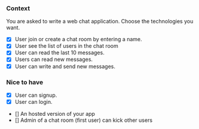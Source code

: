 ### Context

You are asked to write a web chat application. Choose the technologies you want.

- [x] User join or create a chat room by entering a name.
- [x] User see the list of users in the chat room
- [x] User can read the last 10 messages.
- [x] Users can read new messages.
- [x] User can write and send new messages.

### Nice to have

- [x] User can signup.
- [x] User can login.
- [] An hosted version of your app 
- [] Admin of a chat room (first user) can kick other users
